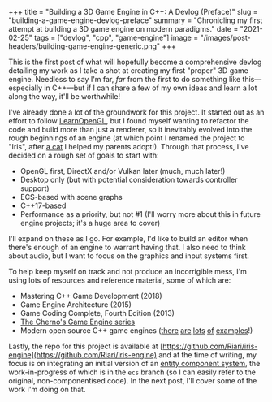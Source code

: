 +++
title = "Building a 3D Game Engine in C++: A Devlog (Preface)"
slug = "building-a-game-engine-devlog-preface"
summary = "Chronicling my first attempt at building a 3D game engine on modern paradigms."
date = "2021-02-25"
tags = ["devlog", "cpp", "game-engine"]
image = "/images/post-headers/building-game-engine-generic.png"
+++

This is the first post of what will hopefully become a comprehensive devlog detailing my work as I take a shot at creating my first "proper" 3D game engine. Needless to say I'm far, _far_ from the first to do something like this—especially in C++—but if I can share a few of my own ideas and learn a lot along the way, it'll be worthwhile!

I've already done a lot of the groundwork for this project. It started out as an effort to follow [LearnOpenGL](https://learnopengl.com/), but I found myself wanting to refactor the code and build more than just a renderer, so it inevitably evolved into the rough beginnings of an engine (at which point I renamed the project to "Iris", after [a cat](./iris.jpg) I helped my parents adopt!). Through that process, I've decided on a rough set of goals to start with:

* OpenGL first, DirectX and/or Vulkan later (much, much later!)
* Desktop only (but with potential consideration towards controller support)
* ECS-based with scene graphs
* C++17-based
* Performance as a priority, but not #1 (I'll worry more about this in future engine projects; it's a huge area to cover)

I'll expand on these as I go. For example, I'd like to build an editor when there's enough of an engine to warrant having that. I also need to think about audio, but I want to focus on the graphics and input systems first.

To help keep myself on track and not produce an incorrigible mess, I'm using lots of resources and reference material, some of which are:

* Mastering C++ Game Development (2018)
* Game Engine Architecture (2015)
* Game Coding Complete, Fourth Edition (2013)
* [The Cherno's Game Engine series](https://www.youtube.com/watch?v=JxIZbV_XjAs&list=PLlrATfBNZ98dC-V-N3m0Go4deliWHPFwT)
* Modern open source C++ game engines ([there](https://github.com/TheCherno/Hazel) [are](https://github.com/godlikepanos/anki-3d-engine) [lots](https://github.com/amzeratul/halley) [of](https://github.com/nem0/LumixEngine) [examples](https://github.com/urho3d/Urho3D)!)

Lastly, the repo for this project is available at [https://github.com/Riari/iris-engine](https://github.com/Riari/iris-engine) and at the time of writing, my focus is on integrating an initial version of an [entity component system](https://en.wikipedia.org/wiki/Entity_component_system), the work-in-progress of which is in the `ecs` branch (so I can easily refer to the original, non-componentised code). In the next post, I'll cover some of the work I'm doing on that.